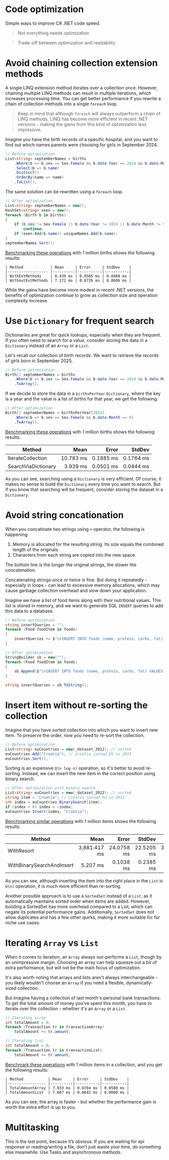 # Code optimization

Simple ways to improve C# .NET code speed.

> Not everything needs optimization

> Trade-off between optimization and readability

# Avoid chaining collection extension methods

A single LINQ extension method iterates over a collection once. However, chaining multiple LINQ methods can result in multiple iterations, which increases processing time. You can get better performance if you rewrite a chain of collection methods into a single `foreach` loop.

> Keep in mind that although `foreach` will always outperform a chain of LINQ methods, LINQ has become more efficient in recent .NET versions - making the gains from this kind of optimization less impressive.

Imagine you have the birth records of a specific hospital, and you want to find out which names parents were choosing for girls in September 2024.

```c#
// Before optimization
List<string> septemberNames = births
    .Where(b => b.sex == Sex.Female && b.date.Year == 2024 && b.date.Month == 9)
    .Select(b => b.name)
    .Distinct()
    .OrderBy(name => name)
    .ToList();
```
The same solution can be rewritten using a `foreach` loop.

```c#
// After optimization
List<string> septemberNames = new();
HashSet<string> seen = new();
foreach (Birth b in births)
{
    if (b.sex != Sex.Female || b.date.Year != 2024 || b.date.Month != 9)
        continue;
    if (seen.Add(b.name)) uniqueNames.Add(b.name);
}
septemberNames.Sort();
```

[Benchmarking these operations](https://github.com/SergPerep/benchmarks_dotnet) with 1 million births shows the following results:

```plain text
| Method            | Mean     | Error     | StdDev    |
|------------------ |---------:|----------:|----------:|
| WithExtMethods    | 8.436 ms | 0.0585 ms | 0.0488 ms |
| WithoutExtMethods | 7.172 ms | 0.0726 ms | 0.0606 ms |
```

While the gains have become more modest in recent .NET versions, the benefits of optimization continue to grow as collection size and operation complexity increase.

# Use `Dictionary` for frequent search

Dictionaries are great for quick lookups, especially when they are frequent. If you often need to search for a value, consider storing the data in a `Dictionary` instead of an `Array` or a `List`.

Let's recall our collection of birth records. We want to retrieve the records of girls born in September 2025.

```c#
// Before optimization
Birth[] septemberNames = births
    .Where(b => b.sex == Sex.Female && b.date.Year == 2024 && b.date.Month == 9)
    .ToArray();
```
If we decide to store the data in a `birthsPerYear` `Dictionary`, where the key is a year and the value is a list of births for that year, we get the following:

```c#
// After optimization
Birth[] septemberNames = birthsPerYear[2024].
    .Where(b => b.sex == Sex.Female && b.date.Month == 9)
    .ToArray();
```

[Benchmarking these operations](https://github.com/SergPerep/benchmarks_dotnet) with 1 million births shows the following results:

| Method              | Mean      | Error     | StdDev    |
|-------------------- |----------:|----------:|----------:|
| IterateCollection   | 10.783 ms | 0.1885 ms | 0.1764 ms |
| SearchViaDictionary |  3.939 ms | 0.0501 ms | 0.0444 ms |

As you can see, searching using a `Dictionary` is very efficient. Of course, it makes no sense to build the `Dictionary` every time you want to search. But if you know that searching will be frequent, consider storing the dataset in a `Dictionary`.

# Avoid string concationation

When you concatinate two strings using `+` operator, the following is happening:

1. Memory is allocated for the resulting string. Its size equals the combined length of the originals. 
2. Characters from each string are copied into the new space.

The bottom line is the longer the original strings, the slower the concatenation.

Concatenating strings once or twice is fine. But doing it repeatedly - especially in loops - can lead to excessive memory allocations, which may cause garbage collection overhead and slow down your application.

Imagine we have a list of food items along with their nutritional values. This list is stored in memory, and we want to generate SQL `INSERT` queries to add this data to a database.

```c#
// Before optimization
string insertQueries = "";
foreach (Food foodItem in foods)
{
    insertQueries += $"\nINSERT INTO foods (name, protein, carbs, fat) VALUES ('{foodItem.name}', {foodItem.protein}, {foodItem.carbs}, {foodItem.fat});";
}
```
```c#
// After optimization
StringBuilder sb = new("");
foreach (Food foodItem in foods)
{
    sb.Append($"\nINSERT INTO foods (name, protein, carbs, fat) VALUES ('{foodItem.name}', {foodItem.protein}, {foodItem.carbs}, {foodItem.fat});");
}

string insertQueries = sb.ToString();
```

# Insert item without re-sorting the collection

Imagine that you have sorted collection into which you want to insert new item. To preserve the order, now you need to re-sort the collection.

```c#
// Before optimization
List<string> euCountries = new(_dataset_2012); // sorted
euCountries.Add("Croatia"); // Croatia joined EU in 2013
euCountries.Sort();
```

Sorting is an expensive `O(n log n)` operation, so it's better to avoid re-sorting. Instead, we can insert the new item in the correct position using binary search.

```c#
// After optimization with binary search
List<string> euCountries = new(_dataset_2012); // sorted
string item = "Croatia"; // Croatia joined EU in 2013
int index = euCountries.BinarySearch(item);
if (index < 0) index = ~index;
euCountries.Insert(index, "Croatia");
```
[Benchmarking similar operations](https://github.com/SergPerep/benchmarks_dotnet) with 1 million items shows the following results:

| Method                    | Mean         | Error      | StdDev     | Median       |
|-------------------------- |-------------:|-----------:|-----------:|-------------:|
| WithResort                | 3,881.417 ms | 24.0758 ms | 22.5205 ms | 3,871.134 ms |
| WithBinarySearchAndInsert |     5.207 ms |  0.1038 ms |  0.2385 ms |     5.115 ms |

As you can see, although inserting the item into the right place in the `List` is `O(n)` operation, it is much more efficient than re-sorting.

Another possible approach is to use a `SortedSet` instead of a `List`, as it automatically maintains sorted order when items are added. However, building a SortedSet has more overhead compared to a List, which can negate its potential performance gains. Additionally, `SortedSet` does not allow duplicates and has a few other quirks, making it more suitable for for niche use cases.

# Iterating `Array` vs `List`

When it comes to iteration, an `Array` always out-performs a `List`, though by an unimpressive margin. Choosing an array can help squeeze out a bit of extra performance, but will not be the main focus of optimization.

It's also worth noting that arrays and lists aren't always interchangeable - you likely wouldn't choose an `Array` if you need a flexible, dynamically-sized collection.

But imagine having a collection of last month's personal bank transactions. To get the total amount of money you've spent this month, you have to iterate over the collection - whether it's an `Array` or a `List`. 

```c#
// Iterating array
int totalAmount = 0;
foreach (Transaction tr in transactionArray)
    totalAmount += tr.amount;

// Iterating list
int totalAmount = 0;
foreach (Transaction tr in transactionList)
    totalAmount += tr.amount;

```
[Benchmark these operations](https://github.com/SergPerep/benchmarks_dotnet) with 1 million items in a collection, and you get the following results:

```plain text
| Method           | Mean     | Error     | StdDev    |
|----------------- |---------:|----------:|----------:|
| TotalAmountArray | 7.033 ms | 0.0704 ms | 0.0588 ms |
| TotalAmountList  | 7.607 ms | 0.0642 ms | 0.0600 ms |
```

As you can see, the array is faster - but whether the performance gain is worth the extra effort is up to you.

# Multitasking

This is the last point, because it’s obvious. If you are waiting for api response or reading/writing a file, don’t just waste your time, do something else meanwhile. Use Tasks and asynchronous methods.